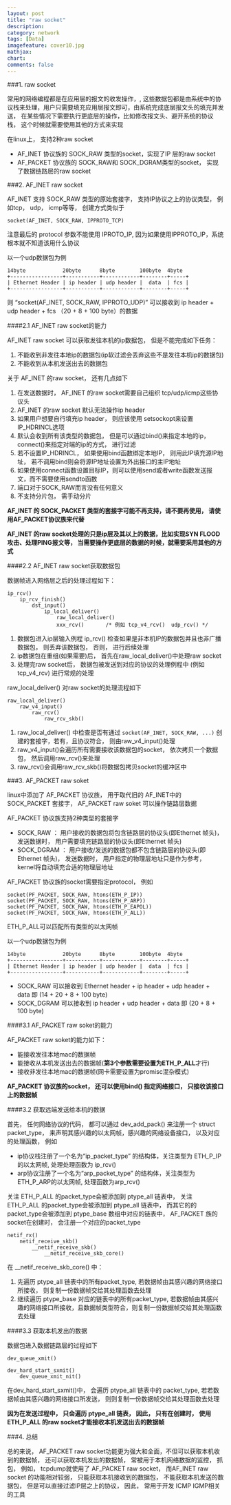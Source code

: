```yaml
---
layout: post
title: "raw socket"
description:
category: network
tags: [Data]
imagefeature: cover10.jpg
mathjax: 
chart:
comments: false
---
```


###1. raw socket

常用的网络编程都是在应用层的报文的收发操作，, 这些数据包都是由系统中的协议栈来处理，用户只需要填充应用层报文即可，由系统完成底层报文头的填充并发送， 在某些情况下需要执行更底层的操作，比如修改报文头、避开系统的协议栈， 这个时候就需要使用其他的方式来实现

在linux上， 支持2种raw socket

+ AF_INET 协议族的 SOCK_RAW 类型的socket，实现了IP 层的raw socket
+ AF_PACKET 协议族的 SOCK_RAW和 SOCK_DGRAM类型的socket， 实现了数据链路层的raw socket


###2. AF_INET raw socket

AF_INET 支持 SOCK_RAW  类型的原始套接字， 支持IP协议之上的协议类型， 例如tcp， udp， icmp等等， 创建方式类似于

	socket(AF_INET, SOCK_RAW, IPPROTO_TCP)

注意最后的 protocol 参数不能使用 IPROTO_IP, 因为如果使用IPPROTO_IP，系统根本就不知道该用什么协议

以一个udp数据包为例

	14byte            20byte      8byte        100byte  4byte
	+-----------------+-----------+------------+--------+-----+
	| Ethernet Header | ip header | udp header |  data  | fcs |
	+-----------------+-----------+------------+--------+-----+

则 “socket(AF_INET, SOCK_RAW, IPPROTO_UDP)” 可以接收到 ip header + udp header + fcs （20 + 8 + 100 byte）的数据

####2.1 AF_INET raw socket的能力

AF_INET raw socket 可以获取发往本机的ip数据包， 但是不能完成如下任务：

1. 不能收到非发往本地ip的数据包(ip软过滤会丢弃这些不是发往本机ip的数据包)
2. 不能收到从本机发送出去的数据包

关于 AF_INET 的raw socket， 还有几点如下

1. 在发送数据时， AF_INET 的raw socket需要自己组织 tcp/udp/icmp这些协议头
2. AF_INET 的raw socket 默认无法操作ip header
3. 如果用户想要自行填充ip header， 则应该使用 setsockopt来设置IP_HDRINCL选项
4. 默认会收到所有该类型的数据包， 但是可以通过bind()来指定本地的ip， connect()来指定对端的ip的方式， 进行过滤
5. 若不设置IP_HDRINCL， 如果使用bind函数绑定本地IP， 则用此IP填充源IP地址， 若不调用bind则会将源IP地址设置为外出接口的主IP地址
6. 如果使用connect函数设置目标IP，则可以使用send或者write函数发送报文，而不需要使用sendto函数
7. 端口对于SOCK_RAW而言没有任何意义
8. 不支持分片包， 需手动分片

**AF_INET 的 SOCK_PACKET 类型的套接字可能不再支持，请不要再使用， 请使用AF_PACKET协议族来代替**

**AF_INET 的raw socket处理的只是ip层及其以上的数据，比如实现SYN FLOOD攻击、处理PING报文等， 当需要操作更底层的数据的时候，就需要采用其他的方式**

####2.2 AF_INET raw socket获取数据包

数据帧进入网络层之后的处理过程如下：

	ip_rcv()
		ip_rcv_finish()
			dst_input()
				ip_local_deliver()
					raw_local_deliver()
					xxx_rcv()		/* 例如 tcp_v4_rcv()  udp_rcv() */

1. 数据包进入ip层输入例程 ip_rcv() 检查如果是非本机IP的数据包并且也非广播数据包， 则丢弃该数据包， 否则， 进行后续处理
2. ip数据包在重组(如果需要)后， 首先在raw_local_deliver()中处理raw socket
3. 处理完raw socket后， 数据包被发送到对应的协议的处理例程中 (例如 tcp_v4_rcv) 进行常规的处理

raw_local_deliver() 对raw socket的处理流程如下

	raw_local_deliver()
		raw_v4_input()
			raw_rcv()
				raw_rcv_skb()

1. raw_local_deliver() 中检查是否有通过 `socket(AF_INET, SOCK_RAW, ...)` 创建的套接字，若有，且协议符合， 则由raw_v4_input()处理
2. raw_v4_input()会遍历所有需要接收该数据包的socket， 依次拷贝一个数据包， 然后调用raw_rcv()来处理
3. raw_rcv()会调用raw_rcv_skb()将数据包拷贝socket的缓冲区中


###3. AF_PACKET raw soket

linux中添加了 AF_PACKET 协议族， 用于取代旧的 AF_INET中的SOCK_PACKET 套接字， AF_PACKET raw soket 可以操作链路层数据

AF_PACKET 协议族支持2种类型的套接字

+ SOCK_RAW ： 用户接收的数据包将包含链路层的协议头(即Ethernet 帧头)， 发送数据时， 用户需要填充链路层的协议头(即Ethernet 帧头)
+ SOCK_DGRAM ： 用户接收/发送的数据包都不包含链路层的协议头(即Ethernet 帧头)， 发送数据时， 用户指定的物理层地址只是作为参考， kernel将自动填充合适的物理层地址

AF_PACKET 协议族的socket需要指定protocol， 例如

	socket(PF_PACKET, SOCK_RAW, htons(ETH_P_IP))
	socket(PF_PACKET, SOCK_RAW, htons(ETH_P_ARP))
	socket(PF_PACKET, SOCK_RAW, htons(ETH_P_EAPOL))
	socket(PF_PACKET, SOCK_RAW, htons(ETH_P_ALL))

ETH_P_ALL可以匹配所有类型的以太网帧

以一个udp数据包为例

	14byte            20byte      8byte        100byte  4byte
	+-----------------+-----------+------------+--------+-----+
	| Ethernet Header | ip header | udp header |  data  | fcs |
	+-----------------+-----------+------------+--------+-----+

+ SOCK_RAW 可以接收到 Ethernet header + ip header + udp header + data  即 (14 + 20 + 8 + 100 byte)
+ SOCK_DGRAM 可以接收到 ip header + udp header + data  即 (20 + 8 + 100 byte)

####3.1 AF_PACKET raw soket的能力

AF_PACKET raw soket的能力如下：

+ 能接收发往本地mac的数据帧
+ 能接收从本机发送出去的数据帧(**第3个参数需要设置为ETH_P_ALL**才行)
+ 接收非发往本地mac的数据帧(网卡需要设置为promisc混杂模式)

**AF_PACKET 协议族的socket， 还可以使用bind() 指定网络接口， 只接收该接口上的数据帧**

####3.2 获取远端发送给本机的数据

首先， 任何网络协议的代码， 都可以通过 dev_add_pack() 来注册一个 struct packet_type， 来声明其感兴趣的以太网帧，感兴趣的网络设备接口， 以及对应的处理函数， 例如

+ ip协议栈注册了一个名为“ip_packet_type” 的结构体，关注类型为 ETH_P_IP的以太网帧, 处理处理函数为 ip_rcv()
+ arp协议注册了一个名为“arp_packet_type” 的结构体，关注类型为 ETH_P_ARP的以太网帧, 处理函数为arp_rcv()
					
关注 ETH_P_ALL 的packet_type会被添加到 ptype_all 链表中， 关注 ETH_P_ALL 的packet_type会被添加到 ptype_all 链表中， 而其它的的packet_type会被添加到 ptype_base 数组中对应的链表中， AF_PACKET 族的socket在创建时， 会注册一个对应的packet_type

	netif_rx()
		netif_receive_skb()
			__netif_receive_skb()
				__netif_receive_skb_core()

在 __netif_receive_skb_core() 中：

1. 先遍历 ptype_all 链表中的所有packet_type, 若数据帧由其感兴趣的网络接口所接收， 则复制一份数据帧交给其处理函数去处理
2. 继续遍历 ptype_base 对应的链表中的所有packet_type, 若数据帧由其感兴趣的网络接口所接收，且数据帧类型符合，则复制一份数据帧交给其处理函数去处理
		
####3.3 获取本机发出的数据

数据包进入数据链路层的过程如下

	dev_queue_xmit()

	dev_hard_start_sxmit()
		dev_queue_xmit_nit()
			

在dev_hard_start_sxmit()中， 会遍历 ptype_all 链表中的 packet_type, 若若数据帧由其感兴趣的网络接口所发送， 则则复制一份数据帧交给其处理函数去处理

**因为在发送过程中， 只会遍历 ptype_all 链表， 因此， 只有在创建时， 使用 ETH_P_ALL 的raw socket才能接收本机发送出去的数据帧**


###4. 总结

总的来说， AF_PACKET raw socket功能更为强大和全面，不但可以获取本机收到的数据帧， 还可以获取本机发出的数据帧， 常被用于本机网络数据的监控， 抓包， 例如， tcpdump就使用了 AF_PACKET raw socket， 而AF_INET raw socket 的功能相对较弱， 只能获取本机接收到的数据包， 不能获取本机发送的数据包， 但是可以直接过滤IP层之上的协议， 因此， 常用于开发 ICMP IGMP相关的工具

